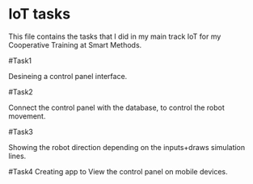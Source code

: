 # IoT tasks
This file contains the tasks that I did in my main track IoT for my Cooperative Training at Smart Methods. 

#Task1

Desineing a control panel interface. 


#Task2

Connect the control panel with the database, to control the robot movement. 


#Task3  

Showing the robot direction depending on the inputs+draws simulation lines.


#Task4
Creating app to View the control panel on mobile devices.
